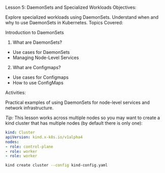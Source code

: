 Lesson 5: DaemonSets and Specialized Workloads
Objectives:

Explore specialized workloads using DaemonSets.
Understand when and why to use DaemonSets in Kubernetes.
Topics Covered:

Introduction to DaemonSets

1. What are DaemonSets?
- Use cases for DaemonSets
- Managing Node-Level Services

2. What are Configmaps?
- Use cases for Configmaps
- How to use ConfigMaps


Activities:

Practical examples of using DaemonSets for node-level services and network infrastructure.


*Tip:* This lesson works across multiple nodes so you may want to create a kind cluster that has multiple nodes (by default there is only one):

```yaml
kind: Cluster
apiVersion: kind.x-k8s.io/v1alpha4
nodes:
- role: control-plane
- role: worker
- role: worker
```

```bash
kind create cluster --config kind-config.yaml
```
